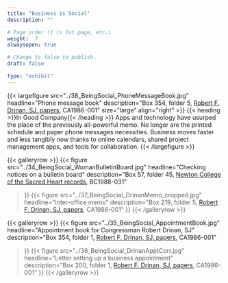 ```yaml
---
title: "Business is Social"
description: ""

# Page order (1 is 1st page, etc.)
weight:  7
alwaysopen: true

# Change to false to publish.
draft: false

type: "exhibit"
---
```


{{< largefigure src="../38_BeingSocial_PhoneMessageBook.jpg"
                headline="Phone message book"
                description="Box 354, folder 5, [Robert F. Drinan, SJ, papers](https://bc-primo.hosted.exlibrisgroup.com/primo-explore/fulldisplay?docid=ALMA-BC21318075190001021&context=L&vid=bclib_new&search_scope=lib_BURNS&tab=bcl_only&lang=en_US), CA1986-001"
                size="large" align="right" >}}
{{< heading >}}In Good Company{{< /heading >}}
Apps and technology have usurped the place of the previously all-powerful memo. No longer are the printed schedule and paper phone messages necessities. Business moves faster and less tangibly now thanks to online calendars, shared project management apps, and tools for collaboration.
{{< /largefigure >}}

{{< galleryrow >}}
{{< figure src="../34_BeingSocial_WomanBulletinBoard.jpg"
            headline="Checking notices on a bulletin board"
            description="Box 57, folder 45, [Newton College of the Sacred Heart records](https://bc-primo.hosted.exlibrisgroup.com/primo-explore/fulldisplay?docid=ALMA-BC21323284070001021&context=L&vid=bclib_new&search_scope=lib_BURNS&tab=bcl_only&lang=en_US), BC1988-031"
>}}
{{< figure src="../37_BeingSocial_DrinanMemo_cropped.jpg"
            headline="Inter-office memo"
            description="Box 219, folder 5, [Robert F. Drinan, SJ, papers](https://bc-primo.hosted.exlibrisgroup.com/primo-explore/fulldisplay?docid=ALMA-BC21318075190001021&context=L&vid=bclib_new&search_scope=lib_BURNS&tab=bcl_only&lang=en_US), CA1986-001"
>}}
{{< /galleryrow >}}

{{< galleryrow >}}
{{< figure src="../35_BeingSocial_AppointmentBook.jpg"
            headline="Appointment book for Congressman Robert Drinan, SJ"
            description="Box 354, folder 1, [Robert F. Drinan, SJ, papers](https://bc-primo.hosted.exlibrisgroup.com/primo-explore/fulldisplay?docid=ALMA-BC21318075190001021&context=L&vid=bclib_new&search_scope=lib_BURNS&tab=bcl_only&lang=en_US), CA1986-001"
>}}
{{< figure src="../36_BeingSocial_DrinanApptCorr.jpg"
            headline="Letter setting up a business appointment"
            description="Box 200, folder 1, [Robert F. Drinan, SJ, papers](https://bc-primo.hosted.exlibrisgroup.com/primo-explore/fulldisplay?docid=ALMA-BC21318075190001021&context=L&vid=bclib_new&search_scope=lib_BURNS&tab=bcl_only&lang=en_US), CA1986-001"
>}}
{{< /galleryrow >}}
